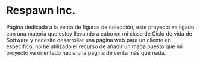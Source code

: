 # Respawn Inc.

Página dedicada a la venta de figuras de colección, este proyecto va ligado con una materia que estoy llevando a cabo en mi clase de Ciclo de vida de Software y necesito desarrollar una página web para un cliente en especifico, no he utilizado el recurso de añadir un mapa puesto que mi proyecto va orientado hacia una página de venta más que nada.

